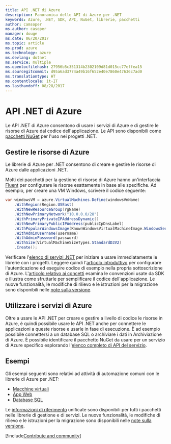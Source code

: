 ```yaml
---
title: API .NET di Azure
description: Panoramica delle API di Azure per .NET
keywords: Azure, .NET, SDK, API, NuGet, librerie, pacchetti
author: camsoper
ms.author: casoper
manager: douge
ms.date: 06/20/2017
ms.topic: article
ms.prod: azure
ms.technology: azure
ms.devlang: dotnet
ms.service: multiple
ms.openlocfilehash: 27956b5c351314b2302109d81d015cc77effea15
ms.sourcegitcommit: d95a6ad3774a49b16f652e40e7860e47636c7ad0
ms.translationtype: HT
ms.contentlocale: it-IT
ms.lasthandoff: 08/28/2017
---
```

# <a name="azure-net-apis"></a>API .NET di Azure

Le API .NET di Azure consentono di usare i servizi di Azure e di gestire le risorse di Azure dal codice dell'applicazione. Le API sono disponibili come [pacchetti NuGet](/dotnet/api/overview/azure/) per l'uso nei progetti .NET. 

## <a name="manage-azure-resources"></a>Gestire le risorse di Azure

Le librerie di Azure per .NET consentono di creare e gestire le risorse di Azure dalle applicazioni .NET.

Molti dei pacchetti per la gestione di risorse di Azure hanno un'interfaccia [Fluent](dotnet-sdk-azure-concepts.md) per configurare le risorse esattamente in base alle specifiche. Ad esempio, per creare una VM Windows, scrivere il codice seguente:

```csharp
var windowsVM = azure.VirtualMachines.Define(windowsVmName)
    .WithRegion(Region.USEast)
    .WithNewResourceGroup(rgName)
    .WithNewPrimaryNetwork("10.0.0.0/28")
    .WithPrimaryPrivateIPAddressDynamic()
    .WithNewPrimaryPublicIPAddress(publicIpDnsLabel)
    .WithPopularWindowsImage(KnownWindowsVirtualMachineImage.WindowsServer2012R2Datacenter)
    .WithAdminUsername(username)
    .WithAdminPassword(password)
    .WithSize(VirtualMachineSizeTypes.StandardD3V2)
    .Create();
 ```

Verificare l'[elenco di servizi .NET](/dotnet/api/overview/azure/) per iniziare a usare immediatamente le librerie con i progetti. Leggere quindi l'[articolo introduttivo](dotnet-sdk-azure-get-started.md) per configurare l'autenticazione ed eseguire codice di esempio nella propria sottoscrizione di Azure.  L'[articolo relativo ai concetti](dotnet-sdk-azure-concepts.md) esamina le convenzioni usate da SDK e illustra come sfruttarle per semplificare il codice dell'applicazione. Le nuove funzionalità, le modifiche di rilievo e le istruzioni per la migrazione sono disponibili nelle [note sulla versione](dotnet-sdk-azure-release-notes.md).

## <a name="consume-azure-services"></a>Utilizzare i servizi di Azure

Oltre a usare le API .NET per creare e gestire a livello di codice le risorse in Azure, è quindi possibile usare le API .NET anche per connettere le applicazioni a queste risorse e usarle in fase di esecuzione.  È ad esempio possibile connettersi a un database SQL o archiviare i dati in Archiviazione di Azure.  È possibile identificare il pacchetto NuGet da usare per un servizio di Azure specifico esplorando l'[elenco completo di API del servizio](/dotnet/api/overview/azure/).  

## <a name="samples"></a>Esempi

Gli esempi seguenti sono relativi ad attività di automazione comuni con le librerie di Azure per .NET:

- [Macchine virtuali](dotnet-sdk-azure-virtual-machine-samples.md)
- [App Web](dotnet-sdk-azure-web-apps-samples.md)
- [Database SQL](dotnet-sdk-azure-sql-database-samples.md)

Le [informazioni di riferimento](/dotnet/api/overview/azure/?view=azure-dotnet) unificate sono disponibili per tutti i pacchetti nelle librerie di gestione e di servizi. Le nuove funzionalità, le modifiche di rilievo e le istruzioni per la migrazione sono disponibili nelle [note sulla versione](dotnet-sdk-azure-release-notes.md).

[!include[Contribute and community](includes/contribute.md)]